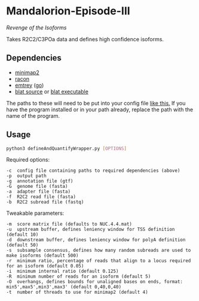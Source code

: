 # Mandalorion-Episode-III #
*Revenge of the Isoforms*

Takes R2C2/C3POa data and defines high confidence isoforms.

## Dependencies ##

- [minimap2](https://github.com/lh3/minimap2)
- [racon](https://github.com/isovic/racon)
- [emtrey](https://github.com/rvolden/emtrey) ([go](https://golang.org/dl/))
- [blat source](https://users.soe.ucsc.edu/~kent/src/blatSrc35.zip) or [blat executable](http://hgdownload.soe.ucsc.edu/admin/exe/)

The paths to these will need to be put into your config file [like this.](example_config) If you have the program installed or in your path already, replace the path with the name of the program.

## Usage ##
```bash
python3 defineAndQuantifyWrapper.py [OPTIONS]
```

Required options:
```
-c  config file containing paths to required dependencies (above)
-p  output path
-g  annotation file (gtf)
-G  genome file (fasta)
-a  adapter file (fasta)
-f  R2C2 read file (fasta)
-b  R2C2 subread file (fastq)
```


Tweakable parameters:
```
-m  score matrix file (defaults to NUC.4.4.mat)
-u  upstream buffer, defines leniency window for TSS definition (default 10)
-d  downstream buffer, defines leniency window for polyA definition (default 50)
-s  subsample consensus, defines how many random subreads are used to make isoforms (default 500)
-r  minimum ratio, percentage of reads that align to a locus required for an isoform (default 0.05)
-i  minimum internal ratio (default 0.125)
-R  minimum number of reads for an isoform (default 5)
-O  overhangs, defines bounds for unaligned bases on ends, format: min5',max5',min3',max3' (default 0,40,0,40)
-t  number of threads to use for minimap2 (default 4)
```


